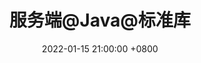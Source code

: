 ---
layout: post
title: 服务端@Java@标准库
date: 2022-01-15 21:00:00 +0800
categories: 【服务端】
tag: 【Java】
---